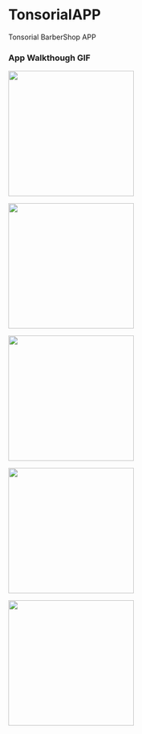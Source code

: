 # TonsorialAPP
Tonsorial BarberShop APP

### App Walkthough GIF

<img src="gif/demo_1.gif" width=250><br>

<img src="gif/demo_2.gif" width=250><br>

<img src="gif/demo_3.gif" width=250><br>

<img src="gif/demo_4.gif" width=250><br>

<img src="gif/demo_5.gif" width=250><br>
